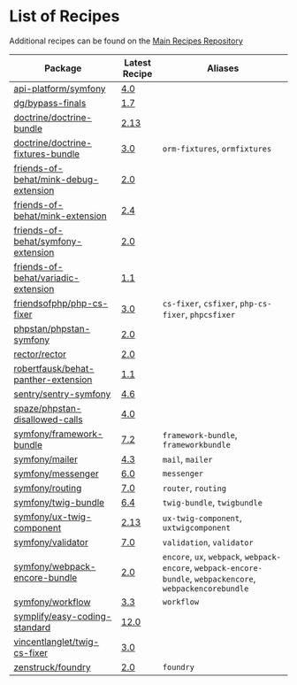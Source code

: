 # List of Recipes

Additional recipes can be found on the [Main Recipes Repository](https://github.com/symfony/recipes/blob/flex/main/RECIPES.md)

| Package | Latest Recipe | Aliases |
| --- | --- | --- |
| [api-platform/symfony](https://packagist.org/packages/api-platform/symfony) | [4.0](api-platform/symfony/4.0) |  |
| [dg/bypass-finals](https://packagist.org/packages/dg/bypass-finals) | [1.7](dg/bypass-finals/1.7) |  |
| [doctrine/doctrine-bundle](https://packagist.org/packages/doctrine/doctrine-bundle) | [2.13](doctrine/doctrine-bundle/2.13) |  |
| [doctrine/doctrine-fixtures-bundle](https://packagist.org/packages/doctrine/doctrine-fixtures-bundle) | [3.0](doctrine/doctrine-fixtures-bundle/3.0) | `orm-fixtures`, `ormfixtures` |
| [friends-of-behat/mink-debug-extension](https://packagist.org/packages/friends-of-behat/mink-debug-extension) | [2.0](friends-of-behat/mink-debug-extension/2.0) |  |
| [friends-of-behat/mink-extension](https://packagist.org/packages/friends-of-behat/mink-extension) | [2.4](friends-of-behat/mink-extension/2.4) |  |
| [friends-of-behat/symfony-extension](https://packagist.org/packages/friends-of-behat/symfony-extension) | [2.0](friends-of-behat/symfony-extension/2.0) |  |
| [friends-of-behat/variadic-extension](https://packagist.org/packages/friends-of-behat/variadic-extension) | [1.1](friends-of-behat/variadic-extension/1.1) |  |
| [friendsofphp/php-cs-fixer](https://packagist.org/packages/friendsofphp/php-cs-fixer) | [3.0](friendsofphp/php-cs-fixer/3.0) | `cs-fixer`, `csfixer`, `php-cs-fixer`, `phpcsfixer` |
| [phpstan/phpstan-symfony](https://packagist.org/packages/phpstan/phpstan-symfony) | [2.0](phpstan/phpstan-symfony/2.0) |  |
| [rector/rector](https://packagist.org/packages/rector/rector) | [2.0](rector/rector/2.0) |  |
| [robertfausk/behat-panther-extension](https://packagist.org/packages/robertfausk/behat-panther-extension) | [1.1](robertfausk/behat-panther-extension/1.1) |  |
| [sentry/sentry-symfony](https://packagist.org/packages/sentry/sentry-symfony) | [4.6](sentry/sentry-symfony/4.6) |  |
| [spaze/phpstan-disallowed-calls](https://packagist.org/packages/spaze/phpstan-disallowed-calls) | [4.0](spaze/phpstan-disallowed-calls/4.0) |  |
| [symfony/framework-bundle](https://packagist.org/packages/symfony/framework-bundle) | [7.2](symfony/framework-bundle/7.2) | `framework-bundle`, `frameworkbundle` |
| [symfony/mailer](https://packagist.org/packages/symfony/mailer) | [4.3](symfony/mailer/4.3) | `mail`, `mailer` |
| [symfony/messenger](https://packagist.org/packages/symfony/messenger) | [6.0](symfony/messenger/6.0) | `messenger` |
| [symfony/routing](https://packagist.org/packages/symfony/routing) | [7.0](symfony/routing/7.0) | `router`, `routing` |
| [symfony/twig-bundle](https://packagist.org/packages/symfony/twig-bundle) | [6.4](symfony/twig-bundle/6.4) | `twig-bundle`, `twigbundle` |
| [symfony/ux-twig-component](https://packagist.org/packages/symfony/ux-twig-component) | [2.13](symfony/ux-twig-component/2.13) | `ux-twig-component`, `uxtwigcomponent` |
| [symfony/validator](https://packagist.org/packages/symfony/validator) | [7.0](symfony/validator/7.0) | `validation`, `validator` |
| [symfony/webpack-encore-bundle](https://packagist.org/packages/symfony/webpack-encore-bundle) | [2.0](symfony/webpack-encore-bundle/2.0) | `encore`, `ux`, `webpack`, `webpack-encore`, `webpack-encore-bundle`, `webpackencore`, `webpackencorebundle` |
| [symfony/workflow](https://packagist.org/packages/symfony/workflow) | [3.3](symfony/workflow/3.3) | `workflow` |
| [symplify/easy-coding-standard](https://packagist.org/packages/symplify/easy-coding-standard) | [12.0](symplify/easy-coding-standard/12.0) |  |
| [vincentlanglet/twig-cs-fixer](https://packagist.org/packages/vincentlanglet/twig-cs-fixer) | [3.0](vincentlanglet/twig-cs-fixer/3.0) |  |
| [zenstruck/foundry](https://packagist.org/packages/zenstruck/foundry) | [2.0](zenstruck/foundry/2.0) | `foundry` |